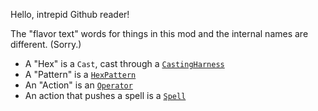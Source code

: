 Hello, intrepid Github reader!

The "flavor text" words for things in this mod and the internal names are different. (Sorry.)

- A "Hex" is a `Cast`, cast through a [`CastingHarness`](api/casting/eval/vm/CastingVM.kt)
- A "Pattern" is a [`HexPattern`](api/casting/math/HexPattern.kt)
- An "Action" is an [`Operator`](api/casting/castables/Action.kt)
- An action that pushes a spell is a [`Spell`](api/casting/castables/SpellAction.kt)

